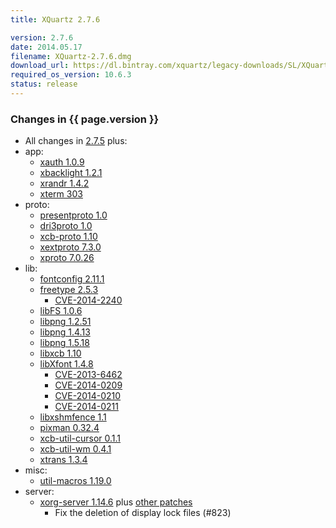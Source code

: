 ```yaml
---
title: XQuartz 2.7.6

version: 2.7.6
date: 2014.05.17
filename: XQuartz-2.7.6.dmg
download_url: https://dl.bintray.com/xquartz/legacy-downloads/SL/XQuartz-2.7.6.dmg
required_os_version: 10.6.3
status: release
---
```


### Changes in {{ page.version }} ###
  * All changes in [2.7.5](XQuartz-2.7.5.html) plus:
  * app:
    * [xauth 1.0.9](https://lists.x.org/archives/xorg-announce/2014-April/002414.html)
    * [xbacklight 1.2.1](https://lists.freedesktop.org/archives/xorg/2013-October/056073.html)
    * [xrandr 1.4.2](https://lists.x.org/archives/xorg-announce/2014-March/002412.html)
    * [xterm 303](https://lists.x.org/archives/xorg/2014-March/056429.html)
  * proto:
    * [presentproto 1.0](https://lists.x.org/archives/xorg-announce/2013-November/002348.html)
    * [dri3proto 1.0](https://lists.x.org/archives/xorg-announce/2013-November/002349.html)
    * [xcb-proto 1.10](https://lists.x.org/archives/xorg-announce/2013-December/002382.html)
    * [xextproto 7.3.0](https://lists.x.org/archives/xorg-announce/2013-December/002385.html)
    * [xproto 7.0.26](https://lists.x.org/archives/xorg-announce/2014-April/002417.html)
  * lib:
    * [fontconfig 2.11.1](https://lists.freedesktop.org/archives/fontconfig/2014-March/005167.html)
    * [freetype 2.5.3](http://sourceforge.net/projects/freetype/files/freetype2/2.5.3)
      * [CVE-2014-2240](http://cve.mitre.org/cgi-bin/cvename.cgi?name=CVE-2014-2240)
    * [libFS 1.0.6](https://lists.x.org/archives/xorg-announce/2014-March/002405.html)
    * [libpng 1.2.51](http://sourceforge.net/p/png-mng/mailman/message/31940976)
    * [libpng 1.4.13](http://sourceforge.net/p/png-mng/mailman/message/31940976)
    * [libpng 1.5.18](http://sourceforge.net/p/png-mng/mailman/message/31940976)
    * [libxcb 1.10](https://lists.x.org/archives/xorg-announce/2013-December/002383.html)
    * [libXfont 1.4.8](https://lists.x.org/archives/xorg-announce/2014-May/002432.html)
      * [CVE-2013-6462](http://cve.mitre.org/cgi-bin/cvename.cgi?name=CVE-2013-6462)
      * [CVE-2014-0209](http://cve.mitre.org/cgi-bin/cvename.cgi?name=CVE-2014-0209)
      * [CVE-2014-0210](http://cve.mitre.org/cgi-bin/cvename.cgi?name=CVE-2014-0210)
      * [CVE-2014-0211](http://cve.mitre.org/cgi-bin/cvename.cgi?name=CVE-2014-0211)
    * [libxshmfence 1.1](https://lists.x.org/archives/xorg-announce/2013-November/002373.html)
    * [pixman 0.32.4](https://lists.x.org/archives/xorg-announce/2013-November/002368.html)
    * [xcb-util-cursor 0.1.1](https://lists.x.org/archives/xorg-announce/2013-November/002363.html)
    * [xcb-util-wm 0.4.1](https://lists.x.org/archives/xorg-announce/2014-February/002401.html)
    * [xtrans 1.3.4](https://lists.x.org/archives/xorg-announce/2014-March/002413.html)
  * misc:
    * [util-macros 1.19.0](https://lists.x.org/archives/xorg-announce/2014-March/002411.html)
  * server:
    * [xorg-server 1.14.6](https://lists.x.org/archives/xorg-announce/2014-April/002418.html) plus [other patches](https://github.com/XQuartz/xorg-server/commits/XQuartz-2.7.6)
      * Fix the deletion of display lock files (#823)
